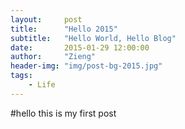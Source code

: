 ```yaml
---
layout:     post
title:      "Hello 2015"
subtitle:   "Hello World, Hello Blog"
date:       2015-01-29 12:00:00
author:     "Zieng"
header-img: "img/post-bg-2015.jpg"
tags:
    - Life
---
```

#hello
this is my first post
